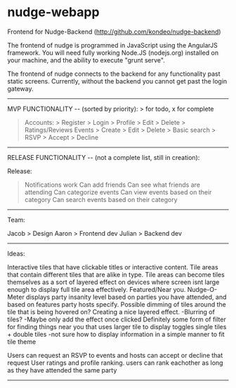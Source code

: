 nudge-webapp
============

Frontend for Nudge-Backend (http://github.com/kondeo/nudge-backend)

The frontend of nudge is programmed in JavaScript using the AngularJS framework. You will need fully working Node.JS (nodejs.org) installed on your machine, and the ability to execute "grunt serve".

The frontend of nudge connects to the backend for any functionality past static screens. Currently, without the backend you cannot get past the login gateway.

--------------

MVP FUNCTIONALITY --
(sorted by priority):   > for todo, x for complete

> Accounts:
	> Register
	> Login
	> Profile
	> Edit
	> Delete
	> Ratings/Reviews
> Events
	> Create
	> Edit
	> Delete
	> Basic search
	> RSVP
		> Accept
		> Decline

-------------

RELEASE FUNCTIONALITY --
(not a complete list, still in creation):

Release:
> Notifications work
> Can add friends
> Can see what friends are attending
> Can categorize events
> Can view events based on their category
> Can search events based on their category

  
-----------

Team: 

Jacob > Design
Aaron > Frontend dev
Julian > Backend dev

-----------

Ideas:

Interactive tiles that have clickable titles or interactive content.
Tile areas that contain different tiles that are alike in type.
Tile areas can become tiles themselves as a sort of layered effect on devices where screen isnt large enough to display full tile area effectively.
Featured/Near you.
Nudge-O-Meter displays party insanity level based on parties you have attended, and based on features party hosts specify.
Possible dimming of tiles around the tile that is being hovered on? Creating a nice layered effect.
  -Blurring of tiles?
  -Maybe only add the effect once clicked
Definitely some form of filter for finding things near you that uses larger tile to display toggles
single tiles + double tiles
  -not sure how to display information in a simple manner to fit tile theme

Users can request an RSVP to events and hosts can accept or decline that request
User ratings and profile ranking. users can rank eachother as long as they have attended the same party

-----------
